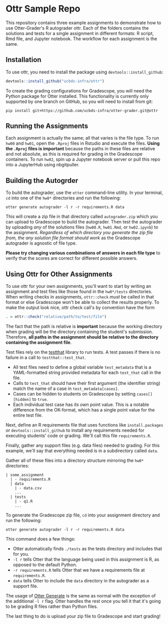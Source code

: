 # Ottr Sample Repo

This repository contains three example assignments to demonstrate how to use Otter-Grader's R autograder ottr. Each of the folders contains the solutions and tests for a single assignment in different formats: R script, Rmd file, and Jupyter notebook. The workflow for each assignment is the same.

## Installation

To use ottr, you need to install the package using `devtools::install_github`:

```r
devtools::install_github("ucbds-infra/ottr")
```

To create the grading configurations for Gradescope, you will need the Python package for Otter installed. This functionality is currently only supported by one branch on GitHub, so you will need to install from git:

```console
pip install git+https://github.com/ucbds-infra/otter-grader.git@ottr
```

## Running the Assignments

Each assignment is actually the same; all that varies is the file type. To run `hw00` and `hw01`, open the `.Rproj` files in Rstudio and execute the files. **Using the `.Rproj` files is important** because the paths in these files are relative and not absolute, as this is required for grading in the Gradescope containers. To run `hw02`, spin up a Jupyter notebook server or pull this repo into a JupyterHub using nbgitpuller.

## Building the Autogrder

To build the autograder, use the `otter` command-line utility. In your terminal, `cd` into one of the `hw0*` directories and run the following:

```console
otter generate autograder -l r -r requirements.R data
```

This will create a zip file in that directory called `autograder.zip` which you can upload to Gradescope to build the autograder. Then test the autograder by uploading _any_ of the solutions files (`hw00.R`, `hw01.Rmd`, or `hw02.ipynb`) to the assignment. _Regardless of which directory you generate the zip file from, the any solution file format should work_ as the Gradescope autograder is agnostic of file type.

**Please try changing various combinations of answers in each file type** to verify that the scores are correct for different possible answers.

## Using Ottr for Other Assignments

To use ottr for your own assignments, you'll want to start by writing an assignment and test files like those found in the `hw0*/tests` directories. When writing checks in assignments, `ottr::check` _must_ be called in that format or else Gradescope won't be able to collect the results properly. To make the output look nice, ottr check call's by convention have the form

```r
. = ottr::check("relative/path/to/test/file")
```

The fact that the path is relative is **important** because the working directory when grading will be the directory containing the student's submission. Therefore, **all paths in the assignment should be relative to the directory containing the assignment file**.

Test files rely on the [testthat](https://testthat.r-lib.org/) library to run tests. A test passes if there is no failure in a call to `testthat::test_that`.

* All test files need to define a global variable `test_metadata` that is a YAML-formatted string provided metadata for each `test_that` call in the file.
* Calls to `test_that` should have their first argument (the identifier string) match the name of a case in `test_metadata[cases]`.
* Cases can be hidden to students on Gradescope by setting `cases[][hidden]` to `true`.
* Each individual test case has _its own_ point value. This is a notable difference from the OK-format, which has a single point value for the entire test file.

Next, define an R requirements file that uses functions like `install.packages` or `devtools::install_github` to install any requirements needed for executing students' code or grading. We'll call this file `requirements.R`. 

Finally, gather any support files (e.g. data files) needed to grading. For this example, we'll say that everything needed is in a subdirectory called `data`.

Gather all of these files into a directory structure mirroring the `hw0*` directories:

```
| some_assignment
  | - requirements.R
  | data
    | - data.csv
    ...
  | tests
    | - q1.R
    ...
```

To generate the Gradescope zip file, `cd` into your assignment directory and run the following:

```console
otter generate autograder -l r -r requirements.R data
```

This command does a few things:

* Otter automatically finds `./tests` as the tests directory and includes that for you.
* `-l r` tells Otter that the language being used in this assignment is R, as opposed to the default Python.
* `-r requirements.R` tells Otter that we have a requirements file at `requirements.R`.
* `data` tells Otter to include the `data` directory in the autograder as a support file.

The usage of [Otter Generate](https://otter-grader.readthedocs.io/en/beta/otter_generate.html) is the same as normal with the exception of the additional `-l r` flag. Otter handles the rest once you tell it that it's going to be grading R files rather than Python files.

The last thing to do is upload your zip file to Gradescope and start grading!

